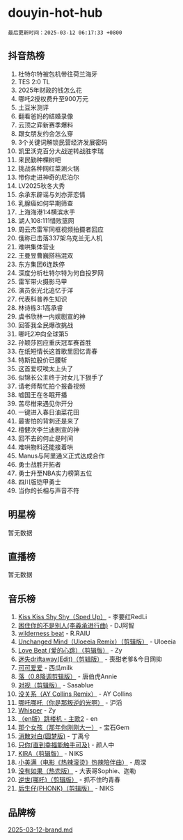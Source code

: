 # douyin-hot-hub

`最后更新时间：2025-03-12 06:17:33 +0800`

## 抖音热榜

1. 杜特尔特被包机带往荷兰海牙
1. TES 2:0 TL
1. 2025年财政的钱怎么花
1. 哪吒2授权费升至900万元
1. 土豆米测评
1. 翻看爸妈的结婚录像
1. 云顶之弈新赛季爆料
1. 跟女朋友约会怎么穿
1. 3个关键词解锁民营经济发展密码
1. 凯里沃克百分大战逆转战胜李瑞
1. 来民勤种棵树吧
1. 挑战各种网红菜涮火锅
1. 带你走进神奇的尼泊尔
1. LV2025秋冬大秀
1. 余承东辟谣与刘亦菲恋情
1. 乳腺癌如何早期筛查
1. 上海海港1:4横滨水手
1. 湖人108:111惜败篮网
1. 周云杰雷军同框视频拍摄者回应
1. 俄称已击落337架乌克兰无人机
1. 难哄集体营业
1. 王曼昱曹巍搭档混双
1. 东方集团6连跌停
1. 深度分析杜特尔特为何自投罗网
1. 雷军带火摄影马甲
1. 演员张光北追忆于洋
1. 代表科普养生知识
1. 林诗栋3:1高承睿
1. 虞书欣林一内娱剧宣的神
1. 回答我全民爆改挑战
1. 哪吒2冲向全球第5
1. 孙颖莎回应重庆冠军赛首胜
1. 在纸短情长这首歌里回忆青春
1. 特斯拉股价已腰斩
1. 这首爱哎唉太上头了
1. 似锦长公主终于对女儿下狠手了
1. 请老师帮忙拍个报备视频
1. 嘘国王在冬眠开播
1. 苦尽柑来遇见你开分
1. 一键进入春日油菜花田
1. 最害怕的背刺还是来了
1. 檀健次李兰迪剧宣的神
1. 回不去的何止是时间
1. 难哄物料还能接着哄
1. Manus与阿里通义正式达成合作
1. 勇士战胜开拓者
1. 勇士升至NBA实力榜第五位
1. 四川版铠甲勇士
1. 当你的长相与声音不符

## 明星榜

暂无数据

## 直播榜

暂无数据

## 音乐榜

1. [Kiss Kiss Shy Shy（Sped Up）](https://sf5-hl-cdn-tos.douyinstatic.com/obj/tos-cn-ve-2774/oYpXDAeGgQK0zfPaji7iKUixpCXFGILeLGmvYA) - 李要红RedLi
1. [困住你的不是别人(李羲承进行曲)](https://sf3-cdn-tos.douyinstatic.com/obj/tos-cn-ve-2774/okWrrVL1iQGZbfHVeCPAe7IaerYfM2jEQi5mNI) - DJ阿智
1. [wilderness beat](https://sf3-cdn-tos.douyinstatic.com/obj/tos-cn-ve-2774/o0oBmODSFCpfFdLRGzAAFC2ah9AIMEQfAOueVE) - R.RAIU
1. [Unchanged Mind（Uloeeia Remix）（剪辑版）](https://sf3-cdn-tos.douyinstatic.com/obj/tos-cn-ve-2774/oIHYu1YfsziJqmggAqBsXOiiI2Y1QB6I61RsMW) - Uloeeia
1. [Love Beat  (爱的心跳）（剪辑版）](https://sf3-cdn-tos.douyinstatic.com/obj/tos-cn-ve-2774/oUlARwvEINIisZ9nCnKMZiYFGfCCYLtDADDBge) - Zy
1. [迷失driftaway(Edit)（剪辑版）](https://sf3-cdn-tos.douyinstatic.com/obj/tos-cn-ve-2774/ogaa1xGNeFO6FCaMgO8PzzAceEI4fBLDMi15H3) - 喪甜老爹&今日网抑
1. [可可爱爱](https://sf5-hl-cdn-tos.douyinstatic.com/obj/tos-cn-ve-2774/0deb1e75aea643b9927ba26aaafa29dd) - 西瓜milk
1. [落（0.8降调剪辑版）](https://sf3-cdn-tos.douyinstatic.com/obj/tos-cn-ve-2774/ociN0WUv3APijBYr6DUmAHmdkZ5MjM6gIF3iA) - 唐伯虎Annie
1. [对视（剪辑版）](https://sf3-cdn-tos.douyinstatic.com/obj/tos-cn-ve-2774/ogKtIhiB0WfAa18F9z3uWODMtZi2ysB1VuAIsQ) - Sasablue
1. [没关系（AY Collins Remix）](https://sf5-hl-cdn-tos.douyinstatic.com/obj/tos-cn-ve-2774/oIBbI5Ghw4zdUCQMJrDEFaAQilZP3EIDSi7MW) - AY Collins
1. [哪吒哪吒（你是那叛逆的光啊）](https://sf3-cdn-tos.douyinstatic.com/obj/tos-cn-ve-2774/oUkQCgCDnBanFehFEFQDxCQntAOIfp9gyZYFVo) - 沪滔
1. [Whisper](https://sf3-cdn-tos.douyinstatic.com/obj/tos-cn-ve-2774/oEeYKDxIDCFuArkftgkGqCnG7xZtRC2rEMKBQi) - Zy
1. [（en版）跳楼机 - 主歌2](https://sf5-hl-cdn-tos.douyinstatic.com/obj/tos-cn-ve-2774/oklN6GvgQ2L8DpPeaAGf1gPeyKzjXFwHIwoCZv) - en
1. [那个女孩（那年你刚刚大一）](https://sf3-cdn-tos.douyinstatic.com/obj/tos-cn-ve-2774/o4IZw7TlivwiBBBMA2rIgWrGNIrjFroh6bPqQ) - 宝石Gem
1. [消散对白(圆梦版)](https://sf6-cdn-tos.douyinstatic.com/obj/tos-cn-ve-2774/og4jB5I5IizzoZVAAAzWgBMAsMDWoArfwBOiFs) - 丁禹兮
1. [只你(直到幸福能触手可及)](https://sf3-cdn-tos.douyinstatic.com/obj/tos-cn-ve-2774/o0lBkRDzFTeaVSUz3ZZSCBVtZ5DIMQGfgmEAuE) - 颜人中
1. [KIRA（剪辑版）](https://sf3-cdn-tos.douyinstatic.com/obj/tos-cn-ve-2774/o0Bq3TvdHqOfzihWrHyABMociuMA3Inwsbx9Wi) - NIKS
1. [小美满（电影《热辣滚烫》热辣陪伴曲）](https://sf3-cdn-tos.douyinstatic.com/obj/tos-cn-ve-2774/o0GAn2lSgfZIDUgtevCGDQYnFg4CwnrBaxbTZL) - 周深
1. [没有如果（热恋版）](https://sf5-hl-cdn-tos.douyinstatic.com/obj/tos-cn-ve-2774/o4iETqbxIThtCXlBeV0DfAhZsbCFGhagYupnMx) - 大表哥Sophie、迦勒
1. [逆世(哪吒)（剪辑版）](https://sf3-cdn-tos.douyinstatic.com/obj/tos-cn-ve-2774/oMIEZAfEogrLnzfDWMBiZKCWuXIUFLtRDsOFWs) - 抓不住旳青春
1. [后生仔(PHONK)（剪辑版）](https://sf3-cdn-tos.douyinstatic.com/obj/tos-cn-ve-2774/o0TzmfumdQAJ1aGG9F5LfTXIYeGcqYKRPAeFdJ) - NIKS

## 品牌榜

[2025-03-12-brand.md](2025-03-12-brand.md)
